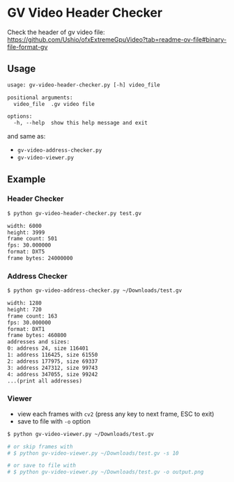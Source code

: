 # GV Video Header Checker

Check the header of gv video file: https://github.com/Ushio/ofxExtremeGpuVideo?tab=readme-ov-file#binary-file-format-gv

## Usage

```txt
usage: gv-video-header-checker.py [-h] video_file

positional arguments:
  video_file  .gv video file

options:
  -h, --help  show this help message and exit
```

and same as:

- `gv-video-address-checker.py`
- `gv-video-viewer.py`

## Example

### Header Checker

```bash
$ python gv-video-header-checker.py test.gv
```

```txt
width: 6000
height: 3999
frame count: 501
fps: 30.000000
format: DXT5
frame bytes: 24000000
```

### Address Checker

```bash
$ python gv-video-address-checker.py ~/Downloads/test.gv
```

```txt
width: 1280
height: 720
frame count: 163
fps: 30.000000
format: DXT1
frame bytes: 460800
addresses and sizes:
0: address 24, size 116401
1: address 116425, size 61550
2: address 177975, size 69337
3: address 247312, size 99743
4: address 347055, size 99242
...(print all addresses)
```

### Viewer

- view each frames with `cv2` (press any key to next frame, ESC to exit)
- save to file with `-o` option

```bash
$ python gv-video-viewer.py ~/Downloads/test.gv

# or skip frames with
# $ python gv-video-viewer.py ~/Downloads/test.gv -s 10

# or save to file with
# $ python gv-video-viewer.py ~/Downloads/test.gv -o output.png
```